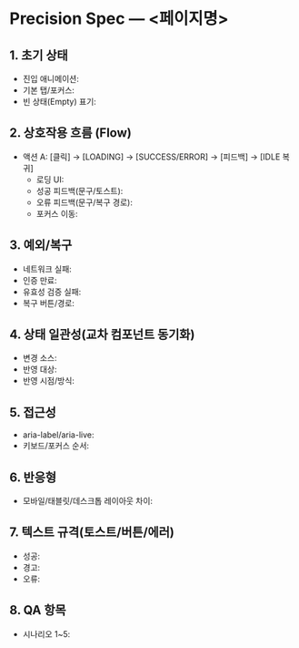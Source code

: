 # Precision Spec — <페이지명>

## 1. 초기 상태
- 진입 애니메이션:
- 기본 탭/포커스:
- 빈 상태(Empty) 표기:

## 2. 상호작용 흐름 (Flow)
- 액션 A: [클릭] → [LOADING] → [SUCCESS/ERROR] → [피드백] → [IDLE 복귀]
  - 로딩 UI:
  - 성공 피드백(문구/토스트):
  - 오류 피드백(문구/복구 경로):
  - 포커스 이동:

## 3. 예외/복구
- 네트워크 실패:
- 인증 만료:
- 유효성 검증 실패:
- 복구 버튼/경로:

## 4. 상태 일관성(교차 컴포넌트 동기화)
- 변경 소스:
- 반영 대상:
- 반영 시점/방식:

## 5. 접근성
- aria-label/aria-live:
- 키보드/포커스 순서:

## 6. 반응형
- 모바일/태블릿/데스크톱 레이아웃 차이:

## 7. 텍스트 규격(토스트/버튼/에러)
- 성공:
- 경고:
- 오류:

## 8. QA 항목
- 시나리오 1~5:
